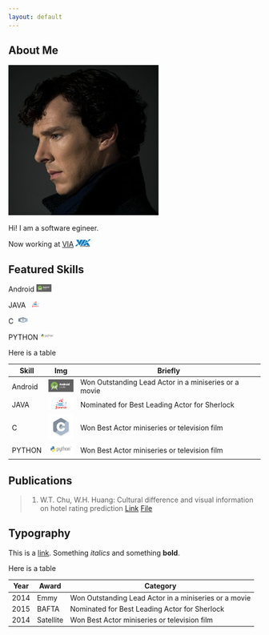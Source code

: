 ```yaml
---
layout: default
---
```


## About Me

<img class="profile-picture" src="sherlock.jpg">

Hi! I am a software egineer.

Now working at [VIA](https://www.viatech.com/en/) <img src="VIA_Corporate_logo.jpg" style="width:30px;height:15px;"/>

## Featured Skills

Android <img src="android-studio-logo.png" style="width:30px;height:15px;"/>

JAVA <img src="JAVA.webp" style="width:30px;height:15px;"/>

C <img src="C language.sh.png" style="width:30px;height:15px;"/>

PYTHON <img src="python-logo.png" style="width:30px;height:15px;"/>

Here is a table

Skill | Img | Briefly
-----|-------|--------
Android | <img src="android-studio-logo.png" style="width:50px;height:25px;"/>  | Won Outstanding Lead Actor in a miniseries or a movie
JAVA | <img src="JAVA.webp" style="width:50px;height:25px;"/> | Nominated for Best Leading Actor for Sherlock
C | <img src="C language.sh.png" style="width:50px;height:50px;"/>| Won Best Actor miniseries or television film
PYTHON | <img src="python-logo.png" style="width:50px;height:25px;"/> | Won Best Actor miniseries or television film

## Publications

> 1. W.T. Chu, W.H. Huang: Cultural difference and visual information on hotel rating prediction [Link](https://link.springer.com/article/10.1007/s11280-016-0404-2) [File](https://github.com/henry0726/henry0726.github.io/raw/master/World%20Wide%20Web%20Journal.pdf)

## Typography

This is a [link](http://google.com). Something *italics* and something **bold**.

Here is a table

Year | Award | Category
-----|-------|--------
2014 | Emmy  | Won Outstanding Lead Actor in a miniseries or a movie
2015 | BAFTA | Nominated for Best Leading Actor for Sherlock
2014 | Satellite | Won Best Actor miniseries or television film
